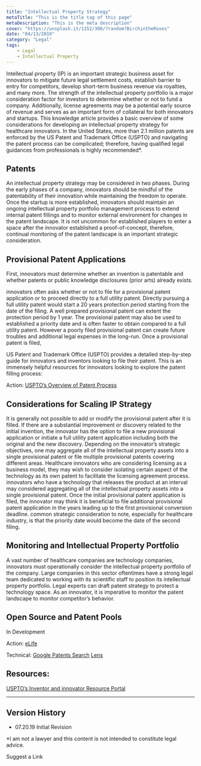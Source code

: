 ```yaml
---
title: "Intellectual Property Strategy"
metaTitle: "This is the title tag of this page"
metaDescription: "This is the meta description"
cover: "https://unsplash.it/1152/300/?random?BirchintheRoses"
date: "04/13/2019"
category: "Legal"
tags:
    - Legal
    - Intellectual Property
---
```

Intellectual property (IP) is an important strategic business asset for innovators to mitigate future legal settlement costs, establish barrier to entry for competitors, develop short-term business revenue via royalties, and many more. The strength of the intellectual property portfolio is a major consideration factor for investors to determine whether or not to fund a company. Additionally, license agreements may be a potential early source of revenue and serves as an important form of collateral for both innovators and startups. This knowledge article provides a basic overview of  some considerations for developing an intellectual property strategy for healthcare innovators. In the United States, more than 2.1 million patents are enforced by the US Patent and Trademark Office (USPTO) and navigating the patent process can be complicated; therefore, having qualified legal guidances from professionals is highly recommended*.

## Patents

An intellectual property strategy may be considered in two phases. During the early phases of a company, innovators should be mindful of the patentability of their innovation while maintaining the freedom to operate.  Once the startup is more established, innovators should maintain an ongoing intellectual property portfolio management process to extend internal patent fillings and to monitor external environment for changes in the patent landscape. It is not uncommon for established players to enter a space after the innovator established a proof-of-concept, therefore, continual monitoring of the patent landscape is an important strategic consideration.

## Provisional Patent Applications

First, innovators must determine whether an invention is patentable and whether patents or public knowledge disclosures (prior arts) already exists.

innovators often asks whether or not to file for a provisional patent application or to proceed directly to a full utility patent. Directly pursuing a full utility patent would start a 20 years protection period starting from the date of the filing. A well prepared provisional patent can extent the protection period by 1 year. The provisional patent may also be used to established a priority date and is often faster to obtain compared to a full utility patent. However a poorly filed provisional patent  can  create future troubles and additional legal expenses in the long-run. Once a provisional patent is filed,

US Patent and Trademark Office (USPTO) provides a detailed step-by-step guide for innovators and inventors looking to file their patent. This is an immensely helpful resources for innovators looking to explore the patent filling process:

Action: [USPTO’s Overview of Patent Process](https://www.uspto.gov/patents-getting-started/patent-process-overview)


## Considerations for Scaling IP Strategy

It is generally not possible to add or modify the provisional patent after it is filled. If there are a substantial improvement or discovery related to the initial invention, the innovator has the option to file a new provisional application or initiate a full utility patent application including both the original and the new discovery. Depending on the innovator’s strategic objectives, one may aggregate all of the intellectual property assets into a single provisional patent or file multiple provisional patents covering different areas. Healthcare innovators who are considering licensing as a business model,  they may wish to consider isolating certain aspect of the technology as its own patent to facilitate  the licensing agreement process. innovators who have a technology that releases the product at an interval may considered aggregating all of the intellectual property assets into a single provisional patent. Once the initial provisional patent application is filed, the innovator may think it is beneficial to file additional provisional patent application in the years leading up to the first provisional conversion deadline.  common strategic consideration to note, especially for healthcare industry, is that the priority date would become the date of the second filing.

## Monitoring and Intellectual Property Portfolio

A vast number of healthcare companies are technology companies, innovators must operationally consider the intellectual property portfolio of the company. Large companies in this sector oftentimes have a strong legal team dedicated to working with its scientific staff to position its  intellectual property portfolio. Legal experts can draft patent strategy to protect a technology space. As an innovator, it is imperative to monitor the patent landscape to monitor competitor’s behavior.

## Open Source and Patent Pools

In Development

Action: [eLife](https://elifesciences.org/about)

Technical:
[Google Patents Search](https://patents.google.com/)
[Lens](https://www.lens.org/)

## Resources:
[USPTO’s Inventor and innovator Resource Portal](https://www.uspto.gov/learning-and-resources/inventors-innovators-resources)

--------
## Version History
- 07.20.19 Initial Revision

*I am not a lawyer and this content is not  intended to constitute legal advice.

Suggest a Link

